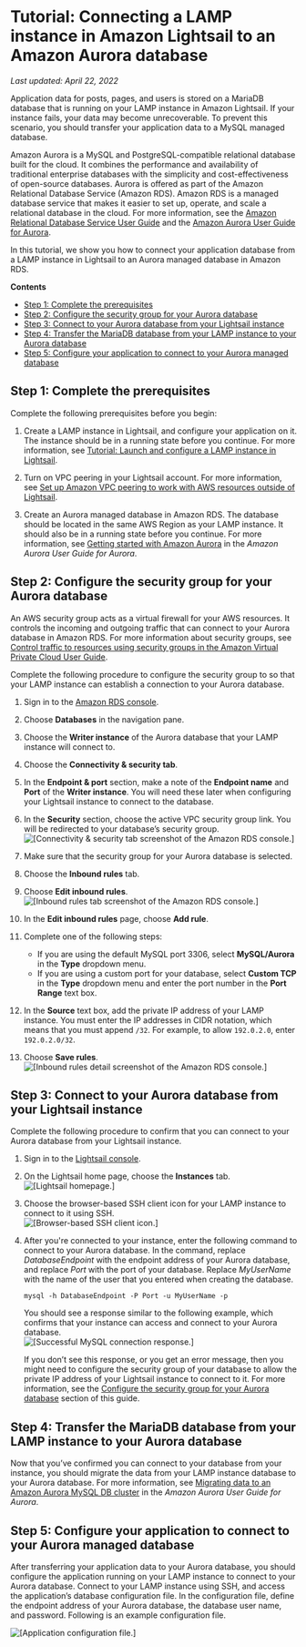 # Tutorial: Connecting a LAMP instance in Amazon Lightsail to an Amazon Aurora database<a name="amazon-lightsail-connect-lamp-instance-to-aurora-database"></a>

 *Last updated: April 22, 2022* 

Application data for posts, pages, and users is stored on a MariaDB database that is running on your LAMP instance in Amazon Lightsail\. If your instance fails, your data may become unrecoverable\. To prevent this scenario, you should transfer your application data to a MySQL managed database\.

Amazon Aurora is a MySQL and PostgreSQL\-compatible relational database built for the cloud\. It combines the performance and availability of traditional enterprise databases with the simplicity and cost\-effectiveness of open\-source databases\. Aurora is offered as part of the Amazon Relational Database Service \(Amazon RDS\)\. Amazon RDS is a managed database service that makes it easier to set up, operate, and scale a relational database in the cloud\. For more information, see the [Amazon Relational Database Service User Guide](https://docs.aws.amazon.com/AmazonRDS/latest/UserGuide/) and the [Amazon Aurora User Guide for Aurora](https://docs.aws.amazon.com/AmazonRDS/latest/AuroraUserGuide/)\.

In this tutorial, we show you how to connect your application database from a LAMP instance in Lightsail to an Aurora managed database in Amazon RDS\.

**Contents**
+ [Step 1: Complete the prerequisites](#connect-lamp-to-aurora-prerequisites)
+ [Step 2: Configure the security group for your Aurora database](#configure-security-group)
+ [Step 3: Connect to your Aurora database from your Lightsail instance](#connect-to-aurora-database-from-lamp-instance)
+ [Step 4: Transfer the MariaDB database from your LAMP instance to your Aurora database](#transfer-database-from-lamp-to-aurora)
+ [Step 5: Configure your application to connect to your Aurora managed database](#connect-application-to-database)

## Step 1: Complete the prerequisites<a name="connect-lamp-to-aurora-prerequisites"></a>

Complete the following prerequisites before you begin:

1. Create a LAMP instance in Lightsail, and configure your application on it\. The instance should be in a running state before you continue\. For more information, see [Tutorial: Launch and configure a LAMP instance in Lightsail](amazon-lightsail-tutorial-launching-and-configuring-lamp.md)\.

1. Turn on VPC peering in your Lightsail account\. For more information, see [Set up Amazon VPC peering to work with AWS resources outside of Lightsail](lightsail-how-to-set-up-vpc-peering-with-aws-resources.md)\.

1. Create an Aurora managed database in Amazon RDS\. The database should be located in the same AWS Region as your LAMP instance\. It should also be in a running state before you continue\. For more information, see [Getting started with Amazon Aurora](https://docs.aws.amazon.com/AmazonRDS/latest/AuroraUserGuide/CHAP_GettingStartedAurora.html) in the *Amazon Aurora User Guide for Aurora*\.

## Step 2: Configure the security group for your Aurora database<a name="configure-security-group"></a>

An AWS security group acts as a virtual firewall for your AWS resources\. It controls the incoming and outgoing traffic that can connect to your Aurora database in Amazon RDS\. For more information about security groups, see [Control traffic to resources using security groups in the Amazon Virtual Private Cloud User Guide](https://docs.aws.amazon.com/vpc/latest/userguide/VPC_SecurityGroups.html)\.

Complete the following procedure to configure the security group to so that your LAMP instance can establish a connection to your Aurora database\.

1. Sign in to the [Amazon RDS console](https://console.aws.amazon.com/rds/)\.

1. Choose **Databases** in the navigation pane\.

1. Choose the **Writer instance** of the Aurora database that your LAMP instance will connect to\.

1. Choose the **Connectivity & security tab**\.

1. In the **Endpoint & port** section, make a note of the **Endpoint name** and **Port** of the **Writer instance**\. You will need these later when configuring your Lightsail instance to connect to the database\.

1. In the **Security** section, choose the active VPC security group link\. You will be redirected to your database’s security group\.  
![\[Connectivity & security tab screenshot of the Amazon RDS console.\]](https://d9yljz1nd5001.cloudfront.net/en_us/1490b6b36a8ed9d4b2232825b79c8222/images/lamp-aurora-db-select-writer-instance.png)

1. Make sure that the security group for your Aurora database is selected\.

1. Choose the **Inbound rules** tab\.

1. Choose **Edit inbound rules**\.  
![\[Inbound rules tab screenshot of the Amazon RDS console.\]](https://d9yljz1nd5001.cloudfront.net/en_us/1490b6b36a8ed9d4b2232825b79c8222/images/lamp-aurora-select-security-group.png)

1. In the **Edit inbound rules** page, choose **Add rule**\.

1. Complete one of the following steps:
   + If you are using the default MySQL port 3306, select **MySQL/Aurora** in the **Type** dropdown menu\.
   + If you are using a custom port for your database, select **Custom TCP** in the **Type** dropdown menu and enter the port number in the **Port Range** text box\.

1. In the **Source** text box, add the private IP address of your LAMP instance\. You must enter the IP addresses in CIDR notation, which means that you must append `/32`\. For example, to allow `192.0.2.0`, enter `192.0.2.0/32`\.

1. Choose **Save rules**\.  
![\[Inbound rules detail screenshot of the Amazon RDS console.\]](https://d9yljz1nd5001.cloudfront.net/en_us/1490b6b36a8ed9d4b2232825b79c8222/images/lamp-aurora-add-security-group-rule.png)

## Step 3: Connect to your Aurora database from your Lightsail instance<a name="connect-to-aurora-database-from-lamp-instance"></a>

Complete the following procedure to confirm that you can connect to your Aurora database from your Lightsail instance\.

1. Sign in to the [Lightsail console](https://lightsail.aws.amazon.com/)\.

1. On the Lightsail home page, choose the **Instances** tab\.  
![\[Lightsail homepage.\]](https://d9yljz1nd5001.cloudfront.net/en_us/1490b6b36a8ed9d4b2232825b79c8222/images/lamp-aurora-homepage-select-instances-tab.png)

1. Choose the browser\-based SSH client icon for your LAMP instance to connect to it using SSH\.  
![\[Browser-based SSH client icon.\]](https://d9yljz1nd5001.cloudfront.net/en_us/1490b6b36a8ed9d4b2232825b79c8222/images/lamp-aurora-browser-based-ssh-client.png)

1. After you're connected to your instance, enter the following command to connect to your Aurora database\. In the command, replace *DatabaseEndpoint* with the endpoint address of your Aurora database, and replace *Port* with the port of your database\. Replace *MyUserName* with the name of the user that you entered when creating the database\.

   ```
   mysql -h DatabaseEndpoint -P Port -u MyUserName -p
   ```

   You should see a response similar to the following example, which confirms that your instance can access and connect to your Aurora database\.  
![\[Successful MySQL connection response.\]](https://d9yljz1nd5001.cloudfront.net/en_us/1490b6b36a8ed9d4b2232825b79c8222/images/lamp-aurora-mysql-connect-message.png)

   If you don’t see this response, or you get an error message, then you might need to configure the security group of your database to allow the private IP address of your Lightsail instance to connect to it\. For more information, see the [Configure the security group for your Aurora database](#configure-security-group) section of this guide\.

## Step 4: Transfer the MariaDB database from your LAMP instance to your Aurora database<a name="transfer-database-from-lamp-to-aurora"></a>

Now that you’ve confirmed you can connect to your database from your instance, you should migrate the data from your LAMP instance database to your Aurora database\. For more information, see [Migrating data to an Amazon Aurora MySQL DB cluster](https://docs.aws.amazon.com/AmazonRDS/latest/AuroraUserGuide/AuroraMySQL.Migrating.html) in the *Amazon Aurora User Guide for Aurora*\.

## Step 5: Configure your application to connect to your Aurora managed database<a name="connect-application-to-database"></a>

After transferring your application data to your Aurora database, you should configure the application running on your LAMP instance to connect to your Aurora database\. Connect to your LAMP instance using SSH, and access the application’s database configuration file\. In the configuration file, define the endpoint address of your Aurora database, the database user name, and password\. Following is an example configuration file\.

![\[Application configuration file.\]](https://d9yljz1nd5001.cloudfront.net/en_us/1490b6b36a8ed9d4b2232825b79c8222/images/lamp-aurora-application-config-file.png)